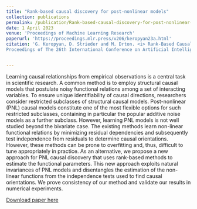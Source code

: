 ```yaml
---
title: "Rank-based causal discovery for post-nonlinear models"
collection: publications
permalink: /publication/Rank-based-causal-discovery-for-post-nonlinear-models
date: 1 April 2023
venue: 'Proceedings of Machine Learning Research'
paperurl: 'https://proceedings.mlr.press/v206/keropyan23a.html'
citation: 'G. Keropyan, D. Strieder and M. Drton. <i> Rank-Based Causal Discovery for Post-Nonlinear Models </i> 
Proceedings of The 26th International Conference on Artificial Intelligence and Statistics, PMLR 206:7849-7870, (2023).'


---
```



Learning causal relationships from empirical observations is a central task in scientific research. A common method is to employ structural causal models that postulate noisy functional relations among a set of interacting variables. To ensure unique identifiability of causal directions, researchers consider restricted subclasses of structural causal models. Post-nonlinear (PNL) causal models constitute one of the most flexible options for such restricted subclasses, containing in particular the popular additive noise models as a further subclass. However, learning PNL models is not well studied beyond the bivariate case. The existing methods learn non-linear functional relations by minimizing residual dependencies and subsequently test independence from residuals to determine causal orientations. However, these methods can be prone to overfitting and, thus, difficult to tune appropriately in practice. As an alternative, we propose a new approach for PNL causal discovery that uses rank-based methods to estimate the functional parameters. This new approach exploits natural invariances of PNL models and disentangles the estimation of the non-linear functions from the independence tests used to find causal orientations. We prove consistency of our method and validate our results in numerical experiments.


[Download paper here](https://proceedings.mlr.press/v206/keropyan23a.html)

